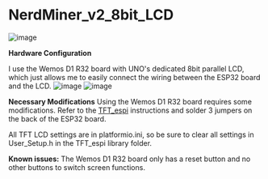 # NerdMiner_v2_8bit_LCD

![image](images/1716025051557.jpg)

**Hardware Configuration**

I use the Wemos D1 R32 board with UNO's dedicated 8bit parallel LCD, which just allows me to easily connect the wiring between the ESP32 board and the LCD.
![image](images/1716025051575.jpg)
![image](images/1716025051566.jpg)

**Necessary Modifications**
Using the Wemos D1 R32 board requires some modifications. Refer to the [TFT_espi](https://github.com/Bodmer/TFT_eSPI?tab=readme-ov-file#8-bit-parallel-support) instructions and solder 3 jumpers on the back of the ESP32 board.

All TFT LCD settings are in platformio.ini, so be sure to clear all settings in User_Setup.h in the TFT_espi library folder.

**Known issues:** The Wemos D1 R32 board only has a reset button and no other buttons to switch screen functions.
